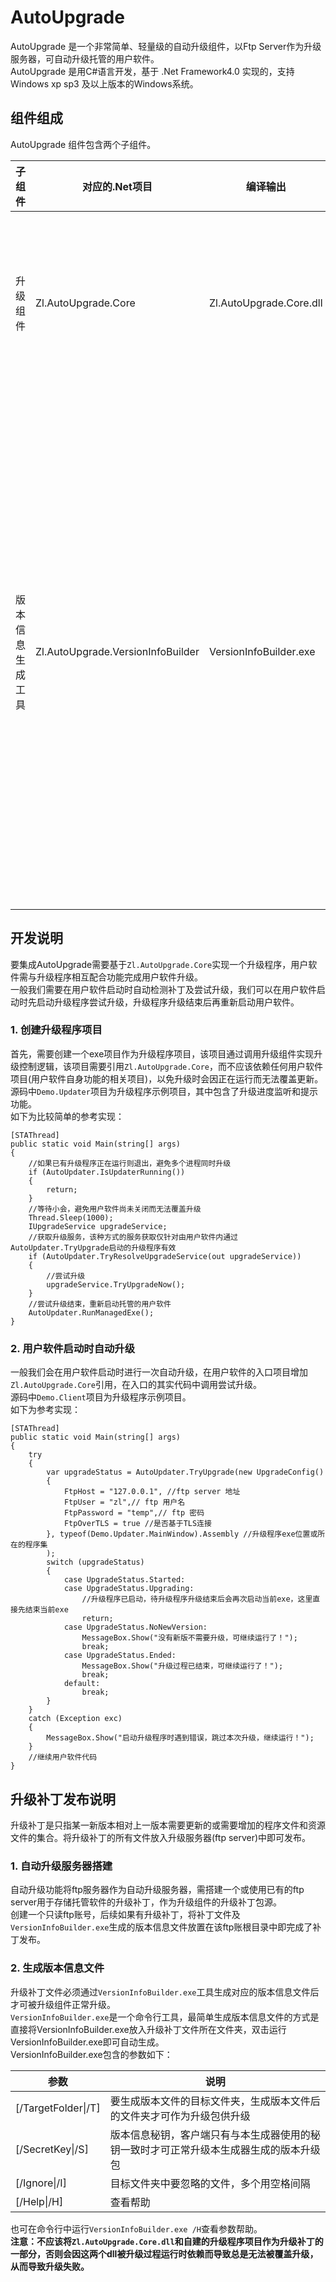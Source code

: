 # AutoUpgrade
AutoUpgrade 是一个非常简单、轻量级的自动升级组件，以Ftp Server作为升级服务器，可自动升级托管的用户软件。  
AutoUpgrade 是用C#语言开发，基于 .Net Framework4.0 实现的，支持 Windows xp sp3 及以上版本的Windows系统。  

## 组件组成
AutoUpgrade 组件包含两个子组件。  

子组件 | 对应的.Net项目 | 编译输出 | 说明
---------|----------|---------|---------
升级组件 | Zl.AutoUpgrade.Core | Zl.AutoUpgrade.Core.dll | 升级功能类库，供升级程序调用来完成升级任务。
版本信息生成工具 | Zl.AutoUpgrade.VersionInfoBuilder | VersionInfoBuilder.exe | 命令行工具，用于给升级补丁文件生成可被升级组件识别的补丁版本信息，只有包含该工具生成的版本信息文件的升级补丁包才可被升级组件下载升级。

## 开发说明
要集成AutoUpgrade需要基于`Zl.AutoUpgrade.Core`实现一个升级程序，用户软件需与升级程序相互配合功能完成用户软件升级。  
一般我们需要在用户软件启动时自动检测补丁及尝试升级，我们可以在用户软件启动时先启动升级程序尝试升级，升级程序升级结束后再重新启动用户软件。
### 1. 创建升级程序项目
首先，需要创建一个exe项目作为升级程序项目，该项目通过调用升级组件实现升级控制逻辑，该项目需要引用`Zl.AutoUpgrade.Core`，而不应该依赖任何用户软件项目(用户软件自身功能的相关项目)，以免升级时会因正在运行而无法覆盖更新。  
源码中`Demo.Updater`项目为升级程序示例项目，其中包含了升级进度监听和提示功能。  
如下为比较简单的参考实现：
``` CSharp
[STAThread]
public static void Main(string[] args)
{
    //如果已有升级程序正在运行则退出，避免多个进程同时升级
    if (AutoUpdater.IsUpdaterRunning())
    {
        return;
    }
    //等待小会，避免用户软件尚未关闭而无法覆盖升级
    Thread.Sleep(1000);
    IUpgradeService upgradeService;
    //获取升级服务，该种方式的服务获取仅针对由用户软件内通过AutoUpdater.TryUpgrade启动的升级程序有效
    if (AutoUpdater.TryResolveUpgradeService(out upgradeService))
    {
        //尝试升级
        upgradeService.TryUpgradeNow();
    }
    //尝试升级结束，重新启动托管的用户软件
    AutoUpdater.RunManagedExe();
}
```
### 2. 用户软件启动时自动升级
一般我们会在用户软件启动时进行一次自动升级，在用户软件的入口项目增加`Zl.AutoUpgrade.Core`引用，在入口的其实代码中调用尝试升级。  
源码中`Demo.Client`项目为升级程序示例项目。  
如下为参考实现：
``` CSharp
[STAThread]
public static void Main(string[] args)
{
    try
    {
        var upgradeStatus = AutoUpdater.TryUpgrade(new UpgradeConfig()
        {
            FtpHost = "127.0.0.1", //ftp server 地址
            FtpUser = "zl",// ftp 用户名
            FtpPassword = "temp",// ftp 密码
            FtpOverTLS = true //是否基于TLS连接
        }, typeof(Demo.Updater.MainWindow).Assembly //升级程序exe位置或所在的程序集
        );
        switch (upgradeStatus)
        {
            case UpgradeStatus.Started:
            case UpgradeStatus.Upgrading:
                //升级程序已启动，待升级程序升级结束后会再次启动当前exe，这里直接先结束当前exe
                return;
            case UpgradeStatus.NoNewVersion:
                MessageBox.Show("没有新版不需要升级，可继续运行了！");
                break;
            case UpgradeStatus.Ended:
                MessageBox.Show("升级过程已结束，可继续运行了！");
                break;
            default:
                break;
        }
    }
    catch (Exception exc)
    {
        MessageBox.Show("启动升级程序时遇到错误，跳过本次升级，继续运行！");
    }
    //继续用户软件代码
}
```

## 升级补丁发布说明
升级补丁是只指某一新版本相对上一版本需要更新的或需要增加的程序文件和资源文件的集合。将升级补丁的所有文件放入升级服务器(ftp server)中即可发布。
### 1. 自动升级服务器搭建
自动升级功能将ftp服务器作为自动升级服务器，需搭建一个或使用已有的ftp server用于存储托管软件的升级补丁，作为升级组件的升级补丁包源。  
创建一个只读ftp账号，后续如果有升级补丁，将补丁文件及`VersionInfoBuilder.exe`生成的版本信息文件放置在该ftp账根目录中即完成了补丁发布。

### 2. 生成版本信息文件
升级补丁文件必须通过`VersionInfoBuilder.exe`工具生成对应的版本信息文件后才可被升级组件正常升级。  
`VersionInfoBuilder.exe`是一个命令行工具，最简单生成版本信息文件的方式是直接将VersionInfoBuilder.exe放入升级补丁文件所在文件夹，双击运行VersionInfoBuilder.exe即可自动生成。  
VersionInfoBuilder.exe包含的参数如下：  

参数 | 说明
------- | -------
[/TargetFolder\|/T] | 要生成版本文件的目标文件夹，生成版本文件后的文件夹才可作为升级包供升级
[/SecretKey\|/S] | 版本信息秘钥，客户端只有与本生成器使用的秘钥一致时才可正常升级本生成器生成的版本升级包
[/Ignore\|/I] | 目标文件夹中要忽略的文件，多个用空格间隔
[/Help\|/H] | 查看帮助

也可在命令行中运行`VersionInfoBuilder.exe /H`查看参数帮助。  
**注意：不应该将`Zl.AutoUpgrade.Core.dll`和自建的升级程序项目作为升级补丁的一部分，否则会因这两个dll被升级过程运行时依赖而导致总是无法被覆盖升级，从而导致升级失败。**

